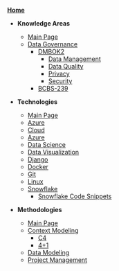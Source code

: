 [**Home**](/)

- **Knowledge Areas**
  - [Main Page](/KnowledgeAreas/)
  - [Data Governance](/KnowledgeAreas/DataGovernance/)
    - [DMBOK2](/KnowledgeAreas/DataGovernance/DMBOK2/)    
      - [Data Management](/KnowledgeAreas/DataGovernance/DataManagement/)
      - [Data Quality](/KnowledgeAreas/DataGovernance/DataQuality/)
      - [Privacy](/KnowledgeAreas/DataGovernance/Privacy/)
      - [Security](/KnowledgeAreas/DataGovernance/Security/)
    - [BCBS-239](/KnowledgeAreas/DataGovernance/BCBS-239)

- **Technologies**
  - [Main Page](/Technologies/)
  - [Azure](/Technologies/Azure/)
  - [Cloud](/Technologies/Cloud/)
  - [Azure](/Technologies/Azure/)
  - [Data Science](/Technologies/DataScience/)
  - [Data Visualization](/Technologies/DataVisualization/)
  - [Django](/Technologies/Django/)
  - [Docker](/Technologies/Docker/)
  - [Git](/Technologies/Git/)
  - [Linux](/Technologies/Linux/)
  - [Snowflake](/Technologies/Snowflake/)
    - [Snowflake Code Snippets](/Technologies/Snowflake/CodeSnippets.md)

- **Methodologies**
  - [Main Page](/Methodologies/)
  - [Context Modeling](/Methodologies/ContextModeling/)
    - [C4](/Methodologies/ContextModeling/C4.md)
    - [4+1](/Methodologies/ContextModeling/4+1.md)
  - [Data Modeling](/Methodologies/DataModeling/)
  - [Project Management](/Methodologies/ProjectManagement/)
